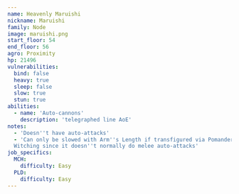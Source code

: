 ```yaml
---
name: Heavenly Maruishi
nickname: Maruishi
family: Node
image: maruishi.png
start_floor: 54
end_floor: 56
agro: Proximity
hp: 21496
vulnerabilities:
  bind: false
  heavy: true
  sleep: false
  slow: true
  stun: true
abilities:
  - name: 'Auto-cannons'
    description: 'telegraphed line AoE'
notes:
  - 'Doesn''t have auto-attacks'
  - 'Can only be slowed with Arm''s Length if transfigured via Pomander of
  Witching since it doesn''t normally do melee auto-attacks'
job_specifics:
  MCH:
    difficulty: Easy
  PLD:
    difficulty: Easy
---
```

